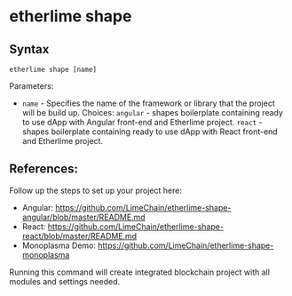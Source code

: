 # etherlime shape

## Syntax

    etherlime shape [name]

Parameters:

  - `name` - Specifies the name of the framework or library that the
    project will be build up. Choices: `angular` - shapes boilerplate
    containing ready to use dApp with Angular front-end and Etherlime
    project. `react` - shapes boilerplate containing ready to use dApp
    with React front-end and Etherlime project.

## References:

Follow up the steps to set up your project here:

  - Angular:
    <https://github.com/LimeChain/etherlime-shape-angular/blob/master/README.md>
  - React:
    <https://github.com/LimeChain/etherlime-shape-react/blob/master/README.md>
  - Monoplasma Demo:
    <https://github.com/LimeChain/etherlime-shape-monoplasma>

Running this command will create integrated blockchain project with all
modules and settings needed.